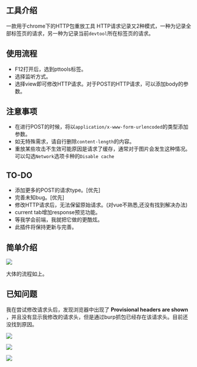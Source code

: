## 工具介绍

一款用于chrome下的HTTP包重放工具
HTTP请求记录又2种模式，一种为记录全部标签页的请求，另一种为记录当前`devtool`所在标签页的请求。

## 使用流程

- F12打开后，选到pttools标签。
- 选择监听方式。
- 选择view即可修改HTTP请求。对于POST的HTTP请求，可以添加body的参数。

## 注意事项

- 在进行POST的时候，将以`application/x-www-form-urlencoded`的类型添加参数。
- 如无特殊需求，请自行删除`content-length`的内容。
- 重放某些攻击不生效可能原因是请求了缓存，通常对于图片会发生这种情况。可以勾选`Network`选项卡种的`Disable cache`


## TO-DO

- 添加更多的POST的请求type。[优先]
- 完善未知bug。[优先]
- 修改HTTP请求后，无法保留原始请求。(对vue不熟悉,还没有找到解决办法)
- current tab增加response预览功能。
- 等我学会前端，我就把它做的更酷炫。
- 此插件将保持更新与完善。

## 简单介绍

![](https://ws1.sinaimg.cn/large/007BTj79gy1g3xk7up846j30v90ik75q.jpg)

大体的流程如上。



## 已知问题

我在尝试修改请求头后，发现浏览器中出现了 **Provisional headers are shown** ，并且没有显示我修改的请求头，但是通过burp抓包已经存在该请求头。目前还没找到原因。

![](https://o1hy-1253938230.cos.ap-beijing.myqcloud.com/o1hy/b2c671826bccf-Snipaste_2019-07-02_10-39-57.png)

![](https://o1hy-1253938230.cos.ap-beijing.myqcloud.com/o1hy/3f4632d31f10b-Snipaste_2019-07-02_10-40-19.png)

![](https://o1hy-1253938230.cos.ap-beijing.myqcloud.com/o1hy/a8eeca4add9fa-Snipaste_2019-07-02_10-40-35.png)

